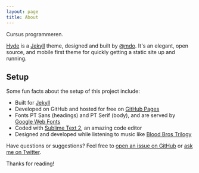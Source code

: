 ```yaml
---
layout: page
title: About
---
```


<p class="message">
  Cursus programmeren.
</p>

[Hyde](http://mdo.github.io/hyde) is a [Jekyll](http://jekyllrb.com) theme, designed and built by [@mdo](https://twitter.com/mdo). It's an elegant, open source, and mobile first theme for quickly getting a static site up and running.

## Setup

Some fun facts about the setup of this project include:

* Built for [Jekyll](http://jekyllrb.com)
* Developed on GitHub and hosted for free on [GitHub Pages](https://pages.github.com)
* Fonts PT Sans (headings) and PT Serif (body), and are served by [Google Web Fonts](http://www.google.com/webfonts)
* Coded with [Sublime Text 2](http://sublimetext.org), an amazing code editor
* Designed and developed while listening to music like [Blood Bros Trilogy](https://soundcloud.com/maddecent/sets/blood-bros-series)

Have questions or suggestions? Feel free to [open an issue on GitHub](https://github.com/mdo/hyde/issues/new) or [ask me on Twitter](https://twitter.com/mdo).

Thanks for reading!

